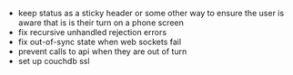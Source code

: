 - keep status as a sticky header or some other way to ensure the user is
  aware that is is their turn on a phone screen
- fix recursive unhandled rejection errors
- fix out-of-sync state when web sockets fail
- prevent calls to api when they are out of turn
- set up couchdb ssl
